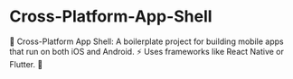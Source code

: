 # Cross-Platform-App-Shell
📱 Cross-Platform App Shell: A boilerplate project for building mobile apps that run on both iOS and Android. ⚡ Uses frameworks like React Native or Flutter. 🚀
